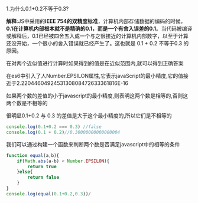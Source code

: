 1.为什么0.1+0.2不等于0.3?

**解释**:JS中采用的**IEEE 754的双精度标准**，计算机内部存储数据的编码的时候，**0.1在计算机内部根本就不是精确的0.1，而是一个有舍入误差的0.1**。当代码被编译或解释后，0.1已经被四舍五入成一个与之很接近的计算机内部数字，以至于计算还没开始，一个很小的舍入错误就已经产生了。这也就是 0.1 + 0.2 不等于0.3 的原因。

在对两个近似值进行计算时如果得到的值是在近似范围内,就可以得到正确答案

在es6中引入了人Number.EPSILON属性,它表示javaScript的最小精度,它的值接近于2.2204460492453130808472633361816E-16

如果两个数的差值的小于javascript的最小精度,则表明这两个数是相等的,否则这两个数是不相等的

很明显0.1+0.2 与 0.3 的差值是大于这个最小精度的,所以它们是不相等的

```javascript
console.log(0.1+0.2 === 0.3) //false
console.log(0.1 + 0.2)//0.30000000000000004
```

我们可以通过构建一个函数来判断两个数是否满足javascript中的相等的条件

```javascript
function equal(a,b){
    if(Math.abs(a-b) < Number.EPSILON){
        return true
    }else{
        return false
    }
}
console.log(equal(0.1+0.2,0.3))/
```

